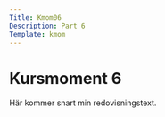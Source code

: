 ```yaml
---
Title: Kmom06
Description: Part 6
Template: kmom
---
```


Kursmoment 6
==================

Här kommer snart min redovisningstext.
